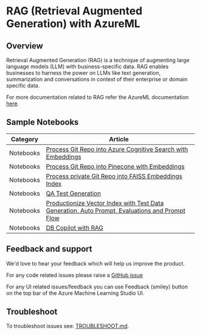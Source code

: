 # RAG (Retrieval Augmented Generation) with AzureML

## Overview

Retrieval Augmented Generation (RAG) is a technique of augmenting large language models (LLM) with business-specific data. RAG enables businesses to harness the power on LLMs like text generation, summarization and conversations in context of their enterprise or domain specific data.

For more documentation related to RAG refer the AzureML documentation [here](https://aka.ms/azureml/aoai-rag-docs).

## Sample Notebooks

| Category  | Article                                                                                                                                             |
| --------- | --------------------------------------------------------------------------------------------------------------------------------------------------- |
| Notebooks | [Process Git Repo into Azure Cognitive Search with Embeddings](./notebooks/azure_cognitive_search/acs_mlindex_with_langchain.ipynb)                 |
| Notebooks | [Process Git Repo into Pinecone with Embeddings](./notebooks/pinecone/pinecone_mlindex_with_langchain.ipynb)                 |
| Notebooks | [Process private Git Repo into FAISS Embeddings Index](./notebooks/faiss/faiss_mlindex_with_langchain.ipynb)                                        |
| Notebooks | [QA Test Generation](./notebooks/qa_data_generation.ipynb)                                                                                          |
| Notebooks | [Productionize Vector Index with Test Data Generation, Auto Prompt, Evaluations and Prompt Flow](./notebooks/mlindex_with_testgen.ipynb) |
| Notebooks | [DB Copilot with RAG](./notebooks/db_copilot_with_rag.ipynb)                                                                                        |

## Feedback and support

We'd love to hear your feedback which will help us improve the product.

For any code related issues please raise a [GitHub issue](https://github.com/azure/azure-sdk-for-python/issues/new/choose)

For any UI related issues/feedback you can use Feedback (smiley) button on the top bar of the Azure Machine Learning Studio UI.

## Troubleshoot

To troubleshoot issues see: [TROUBLESHOOT.md](TROUBLESHOOT.md).
